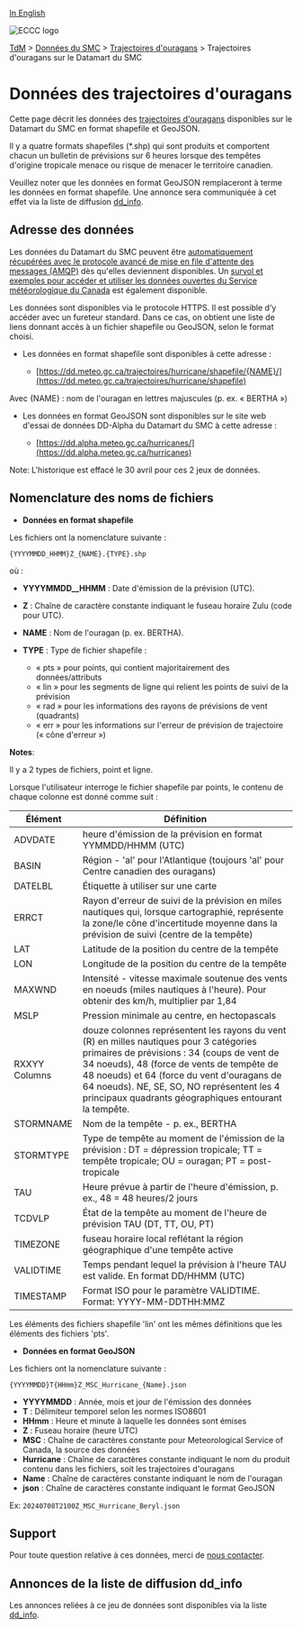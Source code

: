 [In English](readme_hurricanes-datamart_en.md)

![ECCC logo](../../img_eccc-logo.png)

[TdM](../../readme_fr.md) > [Données du SMC](../readme_fr.md) > [Trajectoires d'ouragans](readme_hurricanes_fr.md) > Trajectoires d'ouragans sur le Datamart du SMC

# Données des trajectoires d'ouragans

Cette page décrit les données des [trajectoires d'ouragans](readme_hurricanes_fr.md) disponibles sur le Datamart du SMC en format shapefile et GeoJSON.

Il y a quatre formats shapefiles (*.shp) qui sont produits et comportent chacun un bulletin de prévisions sur 6 heures lorsque des tempêtes d'origine tropicale menace ou risque de menacer le territoire canadien.

Veuillez noter que les données en format GeoJSON remplaceront à terme les données en format shapefile. Une annonce sera communiquée à cet effet via la liste de diffusion [dd_info](https://comm.collab.science.gc.ca/mailman3/postorius/lists/dd_info/).

## Adresse des données 

Les données du Datamart du SMC peuvent être [automatiquement récupérées avec le protocole avancé de mise en file d'attente des messages (AMQP)](../../msc-datamart/amqp_fr.md) dès qu'elles deviennent disponibles. Un [survol et exemples pour accéder et utiliser les données ouvertes du Service météorologique du Canada](../../usage/readme_fr.md) est également disponible.

Les données sont disponibles via le protocole HTTPS. Il est possible d’y accéder avec un fureteur standard. Dans ce cas, on obtient une liste de liens donnant accès à un fichier shapefile ou GeoJSON, selon le format choisi.

* Les données en format shapefile sont disponibles à cette adresse :

     * [https://dd.meteo.gc.ca/trajectoires/hurricane/shapefile/{NAME}/](https://dd.meteo.gc.ca/trajectoires/hurricane/shapefile)

Avec {NAME} : nom de l'ouragan en lettres majuscules (p. ex. « BERTHA »)

* Les données en format GeoJSON sont disponibles sur le site web d'essai de données DD-Alpha du Datamart du SMC à cette adresse :

     * [https://dd.alpha.meteo.gc.ca/hurricanes/](https://dd.alpha.meteo.gc.ca/hurricanes)

Note: L'historique est effacé le 30 avril pour ces 2 jeux de données.

## Nomenclature des noms de fichiers

* __Données en format shapefile__

Les fichiers ont la nomenclature suivante :

`{YYYYMMDD_HHMM}Z_{NAME}.{TYPE}.shp`

où :

* __YYYYMMDD__HHMM__ : Date d'émission de la prévision (UTC).
* __Z__ : Chaîne de caractère constante indiquant le fuseau horaire Zulu (code pour UTC).
* __NAME__ : Nom de l'ouragan (p. ex. BERTHA).
* __TYPE__ : Type de fichier shapefile :

    * « pts » pour points, qui contient majoritairement des données/attributs
    * « lin » pour les segments de ligne qui relient les points de suivi de la prévision
    * « rad » pour les informations des rayons de prévisions de vent (quadrants)
    * « err » pour les informations sur l'erreur de prévision de trajectoire (« cône d'erreur »)

__Notes__:

Il y a 2 types de fichiers, point et ligne.

Lorsque l'utilisateur interroge le fichier shapefile par points, le contenu de chaque colonne est donné comme suit :

| Élément   |  Définition    |
|------------|----------------|
|ADVDATE |	heure d'émission de la prévision en format YYMMDD/HHMM (UTC) |
|BASIN |	Région - 'al' pour l'Atlantique (toujours 'al' pour Centre canadien des ouragans)|
|DATELBL |	Étiquette à utiliser sur une carte|
|ERRCT |	Rayon d'erreur de suivi de la prévision en miles nautiques qui, lorsque cartographié, représente la zone/le cône d'incertitude moyenne dans la prévision de suivi (centre de la tempête) |
|LAT |		Latitude de la position du centre de la tempête|
|LON |		Longitude de la position du centre de la tempête|
|MAXWND |	Intensité - vitesse maximale soutenue des vents en noeuds (miles nautiques à l'heure).  Pour obtenir des km/h, multiplier par 1,84 |
|MSLP |		Pression minimale au centre, en hectopascals
|RXXYY Columns |	douze colonnes représentent les rayons du vent (R) en milles nautiques pour 3 catégories primaires de prévisions : 34 (coups de vent de 34 noeuds),  48 (force de vents de tempête de 48 noeuds) et 64 (force du vent d'ouragans de 64 noeuds). NE, SE, SO, NO représentent les 4 principaux quadrants géographiques entourant la tempête. |
|STORMNAME |	Nom de la tempête - p. ex., BERTHA|
|STORMTYPE |	Type de tempête au moment de l'émission de la prévision : DT = dépression tropicale; TT = tempête tropicale; OU = ouragan; PT = post-tropicale |
|TAU |		Heure prévue à partir de l'heure d'émission, p. ex., 48 = 48 heures/2 jours|
|TCDVLP	|	État de la tempête au moment de l'heure de prévision TAU (DT, TT, OU, PT)|
|TIMEZONE |	fuseau horaire local reflétant la région géographique d'une tempête active|
|VALIDTIME |	Temps pendant lequel la prévision à l'heure TAU est valide. En format DD/HHMM (UTC)|
|TIMESTAMP |     Format ISO pour le paramètre VALIDTIME. Format:  YYYY-MM-DDTHH:MMZ|

Les éléments des fichiers shapefile 'lin' ont les mêmes définitions que les éléments des fichiers 'pts'.

* __Données en format GeoJSON__

Les fichiers ont la nomenclature suivante :

`{YYYYMMDD}T{HHmm}Z_MSC_Hurricane_{Name}.json`

* __YYYYMMDD__ : Année, mois et jour de l'émission des données
* __T__ : Délimiteur temporel selon les normes ISO8601
* __HHmm__ : Heure et minute à laquelle les données sont émises
* __Z__ : Fuseau horaire (heure UTC)
* __MSC__ : Chaîne de caractères constante pour Meteorological Service of Canada, la source des données
* __Hurricane__ : Chaîne de caractères constante indiquant le nom du produit contenu dans les fichiers, soit les trajectoires d'ouragans
* __Name__ :  Chaîne de caractères constante indiquant le nom de l'ouragan
* __json__ : Chaîne de caractères constante indiquant le format GeoJSON

Ex: `20240708T2100Z_MSC_Hurricane_Beryl.json`

## Support

Pour toute question relative à ces données, merci de [nous contacter](https://weather.gc.ca/mainmenu/contact_us_f.html).

## Annonces de la liste de diffusion dd_info 

Les annonces reliées à ce jeu de données sont disponibles via la liste [dd_info](https://comm.collab.science.gc.ca/mailman3/postorius/lists/dd_info/).
